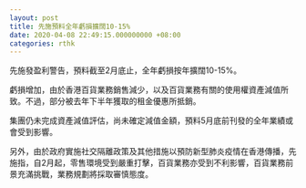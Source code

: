 ```yaml
---
layout: post
title: 先施預料全年虧損擴闊10-15%
date: 2020-04-08 22:49:15.000000000 +08:00
categories: rthk
---
```


先施發盈利警告，預料截至2月底止，全年虧損按年擴闊10-15%。

虧損增加，由於香港百貨業務銷售減少，以及百貨業務有關的使用權資產減值所致。不過，部分被去年下半年獲取的租金優惠所抵銷。

集團仍未完成資產減值評估，尚未確定減值金額，預料5月底前刊發的全年業績或會受到影響。

另外，由於政府實施社交隔離政策及其他措施以預防新型肺炎疫情在香港傳播，先施指，自2月起，零售環境受到嚴重打擊，百貨業務亦受到不利影響，百貨業務前景充滿挑戰，業務規劃將採取審慎態度。
